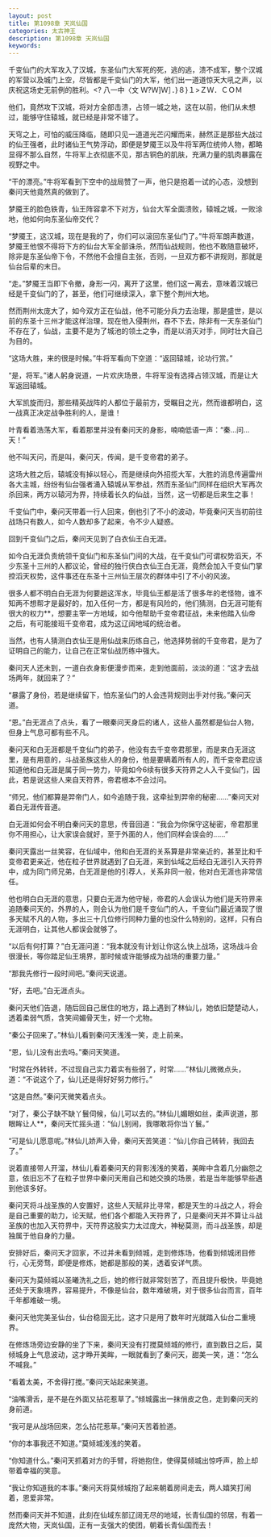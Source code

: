 ```yaml
---
layout: post
title: 第1098章 天岚仙国
categories: 太古神王
description: 第1098章 天岚仙国
keywords:
---
```


千变仙门的大军攻入了汉城，东圣仙门大军死的死，逃的逃，溃不成军，整个汉城的军营以及城门上空，尽皆都是千变仙门的大军，他们出一道道惊天大吼之声，以庆祝这场史无前例的胜利。<?  八一中〈文  Ｗ?Ｗ]Ｗ］．}８}１>ＺＷ．ＣＯＭ

他们，竟然攻下汉城，将对方全部击溃，占领一城之地，这在以前，他们从未想过，能够守住辕城，就已经是非常不错了。

天穹之上，可怕的威压降临，随即只见一道道光芒闪耀而来，赫然正是那些大战过的仙王强者，此时诸仙王气势浮动，即便是梦魇王以及牛将军两位统帅人物，都略显得不那么自然，牛将军上衣彻底不见，那古铜色的肌肤，充满力量的肌肉暴露在视野之中。

“干的漂亮。”牛将军看到下空中的战局赞了一声，他只是抱着一试的心态，没想到秦问天他竟然真的做到了。

梦魇王的脸色铁青，仙王阵容拿不下对方，仙台大军全面溃败，辕城之城，一败涂地，他如何向东圣仙帝交代？

“梦魇王，这汉城，现在是我的了，你们可以滚回东圣仙门了。”牛将军朗声数道，梦魇王他恨不得将下方的仙台大军全部诛杀，然而仙战规则，他也不敢随意破坏，除非是东圣仙帝下令，不然他不会擅自主张，否则，一旦双方都不讲规则，那就是仙台后辈的末日。

“走。”梦魇王当即下令撤，身形一闪，离开了这里，他们这一离去，意味着汉城已经是千变仙门的了，甚至，他们可继续深入，拿下整个荆州大地。

然而荆州太庞大了，如今双方正在仙战，他不可能分兵力去治理，那是盛世，是以前的东圣十三州才能这样治理，现在他入侵荆州，吞不下去，除非有一天东圣仙门不存在了，仙战，主要不是为了城池的领土之争，而是以消灭对手，同时壮大自己为目的。

“这场大胜，来的很是时候。”牛将军看向下空道：“返回辕城，论功行赏。”

“是，将军。”诸人躬身说道，一片欢庆场景，牛将军没有选择占领汉城，而是让大军返回辕城。

大军凯旋而归，那些精英战阵的人都位于最前方，受瞩目之光，然而谁都明白，这一战真正决定战争胜利的人，是谁！

叶青看着浩荡大军，看着那里并没有秦问天的身影，喃喃低语一声：“秦…问…天！”

他不叫天问，而是叫，秦问天，传闻，是千变帝君的弟子。

这场大胜之后，辕城没有掉以轻心，而是继续向外招揽大军，大胜的消息传遍雷州各大主城，纷纷有仙台强者涌入辕城从军参战，然而东圣仙门同样在组织大军再次杀回来，两方以辕河为界，持续着长久的仙战，当然，这一切都是后来生之事！

千变仙门中，秦问天带着一行人回来，倒也引了不小的波动，毕竟秦问天当初前往战场只有数人，如今人数却多了起来，令不少人疑惑。

回到千变仙门之后，秦问天见到了白衣仙王白无涯。

如今白无涯负责统领千变仙门和东圣仙门间的大战，在千变仙门可谓权势滔天，不少东圣十三州的人都议论，曾经的独行侠白衣仙王白无涯，竟然会加入千变仙门掌控滔天权势，这件事还在东圣十三州仙王层次的群体中引了不小的风波。

很多人都不明白白无涯为何要趟这浑水，毕竟仙王都是活了很多年的老怪物，谁不知两不想帮才是最好的，加入任何一方，都是有风险的，他们猜测，白无涯可能有很大的权力**，想要主宰一方地域，如今他帮助千变帝君征战，未来他踏入仙帝之后，有可能接班千变帝君，成为这辽阔地域的统治者。

当然，也有人猜测白衣仙王是用仙战来历练自己，他选择势弱的千变帝君，是为了证明自己的能力，让自己在正常仙战历练中强大。

秦问天人还未到，一道白衣身影便漫步而来，走到他面前，淡淡的道：“这才去战场两年，就回来了？”

“暴露了身份，若是继续留下，怕东圣仙门的人会违背规则出手对付我。”秦问天道。

“恩。”白无涯点了点头，看了一眼秦问天身后的诸人，这些人虽然都是仙台人物，但身上气息可都有些不凡。

秦问天和白无涯都是千变仙门的弟子，他没有去千变帝君那里，而是来白无涯这里，是有用意的，斗战圣族这些人的身份，他是要瞒着所有人的，而千变帝君应该知道他和白无涯是属于同一势力，毕竟如今6续有很多天符界之人入千变仙门，因此，若是说这些人来自天符界，帝君根本不会过问。

“师兄，他们都算是羿帝门人，如今追随于我，这牵扯到羿帝的秘密……”秦问天对着白无涯传音道。

白无涯如何会不明白秦问天的意思，传音回道：“我会为你保守这秘密，帝君那里你不用担心，让大家误会就好，至于外面的人，他们同样会误会的……”

秦问天露出一丝笑容，在仙域中，他和白无涯的关系算是非常亲近的，甚至比和千变帝君更亲近，他在粒子世界就遇到了白无涯，来到仙域之后经白无涯引入天符界中，成为同门师兄弟，白无涯是他的引荐人，关系非同一般，他对白无涯也非常信任。

他也明白白无涯的意思，只要白无涯为他守秘，帝君的人会误认为他们是天符界来追随秦问天的，外界的人，则会认为他们是千变仙门的人，千变仙门最近涌现了很多天赋不凡的人物，多出三十几位修行同种力量的也没什么特别的，这样，只有白无涯明白，让其他人都误会就够了。

“以后有何打算？”白无涯问道：“我本就没有计划让你这么快上战场，这场战斗会很漫长，等你踏足仙王境界，那时候或许能够成为战场的重要力量。”

“那我先修行一段时间吧。”秦问天说道。

“好，去吧。”白无涯点头。

秦问天他们告退，随后回自己居住的地方，路上遇到了林仙儿，她依旧楚楚动人，透着柔弱气质，含笑间媚骨天生，好一个尤物。

“秦公子回来了。”林仙儿看到秦问天浅浅一笑，走上前来。

“恩，仙儿没有出去吗。”秦问天笑道。

“时常在外转转，不过现自己实力着实有些弱了，时常……”林仙儿微微点头，道：“不说这个了，仙儿还是得好好努力修行。”

“这是自然。”秦问天微笑着点头。

“对了，秦公子缺不缺丫鬟伺候，仙儿可以去的。”林仙儿媚眼如丝，柔声说道，那眼眸让人**，秦问天忙摇头道：“仙儿别闹，我哪敢将你当丫鬟。”

“可是仙儿愿意呢。”林仙儿娇声入骨，秦问天苦笑道：“仙儿你自己转转，我回去了。”

说着直接带人开溜，林仙儿看着秦问天的背影浅浅的笑着，美眸中含着几分幽怨之意，依旧忘不了在粒子世界中秦问天用自己和她交换的场景，若是当年能够早些遇到他该多好。

秦问天将斗战圣族的人安置好，这些人天赋非比寻常，都是天生的斗战之人，将会是自己重要的助力，论天赋，他们各个都能入天符界了，只是秦问天并不算让斗战圣族的也加入天符界中，天符界这股实力太过庞大，神秘莫测，而斗战圣族，却是独属于他自身的力量。

安排好后，秦问天才回家，不过并未看到倾城，走到修炼场，他看到倾城闭目修行，心无旁骛，即便是修炼，她都是那般的美，透着安详气质。

秦问天为莫倾城以圣曦洗礼之后，她的修行就非常刻苦了，而且提升极快，毕竟她还处于天象境界，容易提升，不像是仙台，数年难破境，对于很多仙台而言，百年千年都难破一境。

秦问天他完美圣仙台，仙台稳固无比，这才只是用了数年时光就踏入仙台二重境界。

在修炼场旁边安静的坐了下来，秦问天没有打搅莫倾城的修行，直到数日之后，莫倾城身上气息波动，这才睁开美眸，一眼就看到了秦问天，甜美一笑，道：“怎么不喊我。”

“看着太美，不舍得打搅。”秦问天站起来笑道。

“油嘴滑舌，是不是在外面又拈花惹草了。”倾城露出一抹俏皮之色，走到秦问天的身前道。

“我可是从战场回来，怎么拈花惹草。”秦问天苦着脸道。

“你的本事我还不知道。”莫倾城浅浅的笑着。

“你知道什么。”秦问天抓着对方的手臂，将她抱住，使得莫倾城出惊呼声，脸上却带着幸福的笑意。

“我让你知道我的本事。”秦问天将莫倾城抱了起来朝着房间走去，两人嬉笑打闹着，恩爱非常。

然而秦问天并不知道，此刻在仙域东部辽阔无尽的地域，长青仙国的邻居，有着一庞然大物，天岚仙国，正有一支强大的使团，朝着长青仙国而去！
